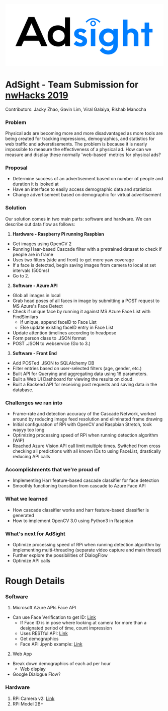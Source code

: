 ![Adsight](Resources/logo_alpha.png)

# AdSight - Team Submission for [nwHacks 2019](https://www.nwhacks.io/#/)
Contributors: Jacky Zhao, Gavin Lim, Viral Galaiya, Rishab Manocha

### Problem
Physical ads are becoming more and more disadvantaged as more tools are being created for tracking impressions, demographics, and statistics for web traffic and adverstisements. The problem is because it is nearly impossible to measure the effectiveness of a physical ad. How can we measure and display these normally 'web-based' metrics for physical ads?

### Proposal
* Determine success of an advertisement based on number of people and duration it is looked at
* Have an interface to easily access demographic data and statistics
* Change advertisement based on demographic for virtual advertisement

### Solution
Our solution comes in two main parts: software and hardware. We can describe out data flow as follows:
1. **Hardware - Raspberry Pi running Raspbian**
  - Get images using OpenCV 2
  - Running Haar-based Cascade filter with a pretrained dataset to check if people are in frame
  - Uses two filters (side and front) to get more yaw coverage
  - If a face is detected, begin saving images from camera to local at set intervals (500ms)
  - Go to 2.
2. **Software - Azure API**
  - Glob all images in local
  - Grab head poses of all faces in image by submitting a POST request to MS Azure's Face Detect
  - Check if unique face by running it against MS Azure Face List with FindSimilars
    - If unique, append faceID to Face List
    - Else update existing faceID entry in Face List
  - Update attention timelines according to headpose
  - Form person class to .JSON format
  - POST .JSON to webservice (Go to 3.)
3. **Software - Front End**
  - Add POSTed .JSON to SQLAlchemy DB
  - Filter entries based on user-selected filters (age, gender, etc.)
  - Built API for Querying and aggregating data using 16 parameters.
  - Built a Web UI Dashboard for viewing the results on cloud.
  - Built a Backend API for receiving post requests and saving data in the database.
  
### Challenges we ran into
 * Frame-rate and detection accuracy of the Cascade Network, worked around by reducing image feed resolution and eliminated frame drawing
 * Initial configuration of RPi with OpenCV and Raspbian Stretch, took wayyy too long
 * Optimizing processing speed of RPi when running detection algorithm (WiP)
 * Reached Azure Vision API call limit multiple times. Switched from cross checking all predictions with all known IDs to using FaceList, drastically reducing API calls

### Accomplishments that we're proud of
 * Implementing Harr feature-based cascade classifier for face detection
 * Smoothly functioning transition from cascade to Azure Face API

### What we learned
 * How cascade classifier works and harr feature-based classifier is generated
 * How to implement OpenCV 3.0 using Python3 in Raspbian

### What's next for AdSight
 * Optimize processing speed of RPi when running detection algorithm by implementing multi-threading (separate video capture and main thread) 
 * Further explore the possibilities of DialogFlow
 * Optimize API calls

# Rough Details
### Software
1. Microsoft Azure APIs Face API
  - Can use Face Verification to get ID: [Link](https://azure.microsoft.com/en-gb/services/cognitive-services/face/#verification)
    - If Face ID is in pose where looking at camera for more than a designated period of time, count impression
    - Uses RESTful API: [Link](https://docs.microsoft.com/en-gb/azure/cognitive-services/face/QuickStarts/Python)
    - Get demographics
    - Face API .ipynb example: [Link](https://hub.mybinder.org/user/microsoft-cogni-vices-notebooks-yyu0i5ow/notebooks/FaceAPI.ipynb)
2. Web App
  - Break down demographics of each ad per hour
    - Web display
  - Google Dialogue Flow?

### Hardware
1. RPi Camera v2: [Link](https://www.raspberrypi.org/products/camera-module-v2/)
2. RPi Model 2B+
